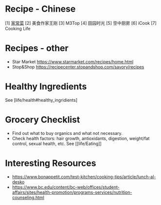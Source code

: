 # Recipe - Chinese
[1] [家常菜](https://www.youtube.com/channel/UCNAfaoF_f7pVx90E6yWgHyg) [2] 美食作家王刚 [3] M3Top [4] 田园时光 [5] 空中厨房 [6] iCook [7] Cooking Life



# Recipes - other
- Star Market https://www.starmarket.com/recipes/home.html
- Stop&Shop https://recipecenter.stopandshop.com/savory/recipes

# Healthy Ingredients
See [life/health#healthy_ingridients]

# Grocery Checklist
- Find out what to buy organics and what not necessary.
- Check health factors: hair growth, antioxidants, digestion, weight/fat control, sexual health, etc. See [[life/Eating]]

# Interesting Resources
- https://www.bonappetit.com/test-kitchen/cooking-tips/article/lunch-al-desko
- https://www.bc.edu/content/bc-web/offices/student-affairs/sites/health-promotion/programs-services/nutrition-counseling.html

